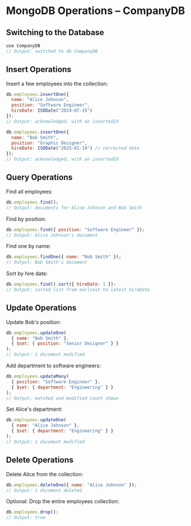 # MongoDB Operations – CompanyDB

## Switching to the Database

```js
use CompanyDB
// Output: switched to db CompanyDB
```

## Insert Operations

Insert a few employees into the collection:

```js
db.employees.insertOne({
  name: "Alice Johnson",
  position: "Software Engineer",
  hireDate: ISODate("2024-07-15")
});
// Output: acknowledged, with an insertedId
```

```js
db.employees.insertOne({
  name: "Bob Smith",
  position: "Graphic Designer",
  hireDate: ISODate("2025-01-19") // corrected date
});
// Output: acknowledged, with an insertedId
```

## Query Operations

Find all employees:

```js
db.employees.find();
// Output: documents for Alice Johnson and Bob Smith
```

Find by position:

```js
db.employees.find({ position: "Software Engineer" });
// Output: Alice Johnson's document
```

Find one by name:

```js
db.employees.findOne({ name: "Bob Smith" });
// Output: Bob Smith's document
```

Sort by hire date:

```js
db.employees.find().sort({ hireDate: 1 });
// Output: sorted list from earliest to latest hireDate
```

## Update Operations

Update Bob's position:

```js
db.employees.updateOne(
  { name: "Bob Smith" },
  { $set: { position: "Senior Designer" } }
);
// Output: 1 document modified
```

Add department to software engineers:

```js
db.employees.updateMany(
  { position: "Software Engineer" },
  { $set: { department: "Engineering" } }
);
// Output: matched and modified count shown
```

Set Alice's department:

```js
db.employees.updateOne(
  { name: "Alice Johnson" },
  { $set: { department: "Engineering" } }
);
// Output: 1 document modified
```

## Delete Operations

Delete Alice from the collection:

```js
db.employees.deleteOne({ name: "Alice Johnson" });
// Output: 1 document deleted
```

Optional: Drop the entire employees collection:

```js
db.employees.drop();
// Output: true
```
